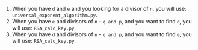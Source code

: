 1. When you have `d` and `e` and you looking for a divisor of `n`, you will use: `universal_exponent_algorithm.py`.
2. When you have `e` and divisors of `n` - `q and p`, and you want to find `d`, you will use: `RSA_calc_key.py`.
3. When you have `d` and divisors of `n` - `q and p`, and you want to find `e`, you will use: `RSA_calc_key.py`.